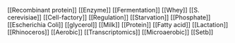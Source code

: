 [[Recombinant protein]]
[[Enzyme]]
[[Fermentation]]
[[Whey]]
[[S. cerevisiae]]
[[Cell-factory]]
[[Regulation]]
[[Starvation]]
[[Phosphate]]
[[Escherichia Coli]]
[[glycerol]]
[[Milk]]
[[Protein]]
[[Fatty acid]]
[[Lactation]]
[[Rhinoceros]]
[[Aerobic]]
[[Transcriptomics]]
[[Microaerobic]]
[[Setb]]
